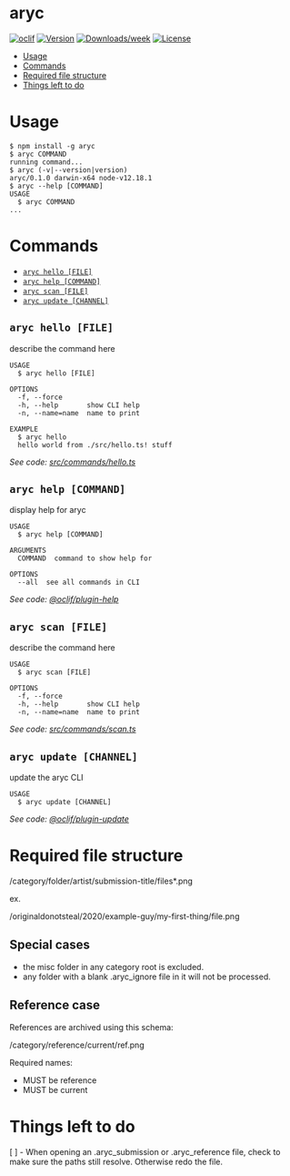 aryc
====



[![oclif](https://img.shields.io/badge/cli-oclif-brightgreen.svg)](https://oclif.io)
[![Version](https://img.shields.io/npm/v/aryc.svg)](https://npmjs.org/package/aryc)
[![Downloads/week](https://img.shields.io/npm/dw/aryc.svg)](https://npmjs.org/package/aryc)
[![License](https://img.shields.io/npm/l/aryc.svg)](https://github.com/shishome/aryc/blob/master/package.json)

<!-- toc -->
* [Usage](#usage)
* [Commands](#commands)
* [Required file structure](#required-file-structure)
* [Things left to do](#things-left-to-do)
<!-- tocstop -->
# Usage
<!-- usage -->
```sh-session
$ npm install -g aryc
$ aryc COMMAND
running command...
$ aryc (-v|--version|version)
aryc/0.1.0 darwin-x64 node-v12.18.1
$ aryc --help [COMMAND]
USAGE
  $ aryc COMMAND
...
```
<!-- usagestop -->
# Commands
<!-- commands -->
* [`aryc hello [FILE]`](#aryc-hello-file)
* [`aryc help [COMMAND]`](#aryc-help-command)
* [`aryc scan [FILE]`](#aryc-scan-file)
* [`aryc update [CHANNEL]`](#aryc-update-channel)

## `aryc hello [FILE]`

describe the command here

```
USAGE
  $ aryc hello [FILE]

OPTIONS
  -f, --force
  -h, --help       show CLI help
  -n, --name=name  name to print

EXAMPLE
  $ aryc hello
  hello world from ./src/hello.ts! stuff
```

_See code: [src/commands/hello.ts](https://github.com/shishome/aryc/blob/v0.1.0/src/commands/hello.ts)_

## `aryc help [COMMAND]`

display help for aryc

```
USAGE
  $ aryc help [COMMAND]

ARGUMENTS
  COMMAND  command to show help for

OPTIONS
  --all  see all commands in CLI
```

_See code: [@oclif/plugin-help](https://github.com/oclif/plugin-help/blob/v3.2.2/src/commands/help.ts)_

## `aryc scan [FILE]`

describe the command here

```
USAGE
  $ aryc scan [FILE]

OPTIONS
  -f, --force
  -h, --help       show CLI help
  -n, --name=name  name to print
```

_See code: [src/commands/scan.ts](https://github.com/shishome/aryc/blob/v0.1.0/src/commands/scan.ts)_

## `aryc update [CHANNEL]`

update the aryc CLI

```
USAGE
  $ aryc update [CHANNEL]
```

_See code: [@oclif/plugin-update](https://github.com/oclif/plugin-update/blob/v1.3.10/src/commands/update.ts)_
<!-- commandsstop -->

# Required file structure

/category/folder/artist/submission-title/files*.png

ex.

/originaldonotsteal/2020/example-guy/my-first-thing/file.png

## Special cases

* the misc folder in any category root is excluded.
* any folder with a blank .aryc_ignore file in it will not be processed.

## Reference case

References are archived using this schema:

/category/reference/current/ref.png

Required names:
* MUST be reference
* MUST be current

# Things left to do
[ ] - When opening an .aryc_submission or .aryc_reference file, check to make sure the paths still resolve. Otherwise redo the file.
